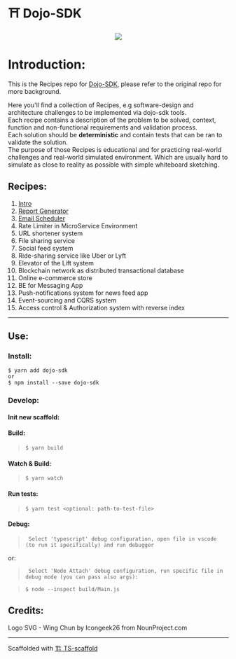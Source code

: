 # ⛩ Dojo-SDK

<p align="center">
  <img src="https://user-images.githubusercontent.com/246724/146997024-db0998b2-90b3-4aa5-be2b-e726061b8956.png">
</p>


# Introduction:
This is the Recipes repo for [Dojo-SDK](https://github.com/Livshitz/Dojo-SDK), please refer to the original repo for more background.  

Here you'll find a collection of Recipes, e.g software-design and architecture challenges to be implemented via dojo-sdk tools.  
Each recipe contains a description of the problem to be solved, context, function and non-functional requirements and validation process.  
Each solution should be **deterministic** and contain tests that can be ran to validate the solution.  
The purpose of those Recipes is educational and for practicing real-world challenges and real-world simulated environment. Which are usually hard to simulate as close to reality as possible with simple whiteboard sketching.


## Recipes:
1. [Intro](/src/recipes/intro)
1. [Report Generator](/src/recipes/reportGenerator)
1. [Email Scheduler](/src/recipes/emailScheduler)
1. Rate Limiter in MicroService Environment
1. URL shortener system
1. File sharing service
1. Social feed system
1. Ride-sharing service like Uber or Lyft
1. Elevator of the Lift system
1. Blockchain network as distributed transactional database
1. Online e-commerce store
1. BE for Messaging App
1. Push-notifications system for news feed app
1. Event-sourcing and CQRS system
1. Access control & Authorization system with reverse index


----

## Use:
### Install:
```
$ yarn add dojo-sdk
or
$ npm install --save dojo-sdk   
```

### Develop:

#### Init new scaffold:

#### Build:

> `$ yarn build`

#### Watch & Build:

> `$ yarn watch`

#### Run tests:

> `$ yarn test <optional: path-to-test-file>`

#### Debug:

> ` Select 'typescript' debug configuration, open file in vscode (to run it specifically) and run debugger`

or:

> ` Select 'Node Attach' debug configuration, run specific file in debug mode (you can pass also args):`

> `$ node --inspect build/Main.js`


## Credits:
Logo SVG - Wing Chun by Icongeek26 from NounProject.com

---

Scaffolded with [🏗 TS-scaffold](https://github.com/Livshitz/ts-scaffold.git) 
